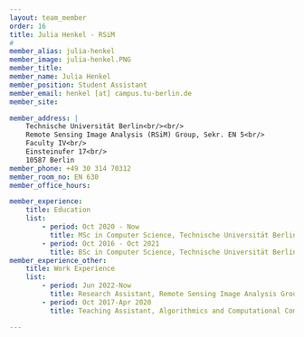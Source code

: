 ```yaml
---
layout: team_member
order: 16
title: Julia Henkel - RSiM
#
member_alias: julia-henkel
member_image: julia-henkel.PNG
member_title:
member_name: Julia Henkel
member_position: Student Assistant
member_email: henkel [at] campus.tu-berlin.de
member_site:

member_address: |
    Technische Universität Berlin<br/><br/>
    Remote Sensing Image Analysis (RSiM) Group, Sekr. EN 5<br/>
    Faculty IV<br/>
    Einsteinufer 17<br/>
    10587 Berlin
member_phone: +49 30 314 70312
member_room_no: EN 630
member_office_hours:

member_experience:
    title: Education
    list:
        - period: Oct 2020 - Now
          title: MSc in Computer Science, Technische Universität Berlin, Germany.
        - period: Oct 2016 - Oct 2021
          title: BSc in Computer Science, Technische Universität Berlin, Germany.
member_experience_other:
    title: Work Experience
    list:
        - period: Jun 2022-Now
          title: Research Assistant, Remote Sensing Image Analysis Group at TU Berlin, Germany.
        - period: Oct 2017-Apr 2020
          title: Teaching Assistant, Algorithmics and Computational Complexity Group at TU Berlin, Germany.

---
```

